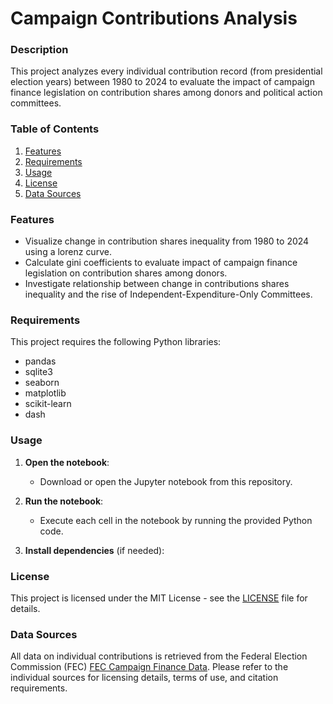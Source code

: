 # Campaign Contributions Analysis

### Description
This project analyzes every individual contribution record (from presidential election years) between 1980 to 2024 to evaluate the impact of campaign finance legislation on contribution shares among donors and political action committees.

### Table of Contents
1. [Features](#features)
2. [Requirements](#requirements)
3. [Usage](#usage)
4. [License](#license)
5. [Data Sources](#data-sources)

### Features
- Visualize change in contribution shares inequality from 1980 to 2024 using a lorenz curve.
- Calculate gini coefficients to evaluate impact of campaign finance legislation on contribution shares among donors.
- Investigate relationship between change in contributions shares inequality and the rise of Independent-Expenditure-Only Committees.

### Requirements
This project requires the following Python libraries:
- pandas
- sqlite3
- seaborn
- matplotlib
- scikit-learn
- dash
  
### Usage
1. **Open the notebook**:
   - Download or open the Jupyter notebook from this repository.

2. **Run the notebook**:
   - Execute each cell in the notebook by running the provided Python code.

3. **Install dependencies** (if needed):

### License
This project is licensed under the MIT License - see the [LICENSE](LICENSE) file for details.

### Data Sources

All data on individual contributions is retrieved from the Federal Election Commission (FEC) [FEC Campaign Finance Data](https://www.fec.gov/data/browse-data/?tab=bulk-data).
Please refer to the individual sources for licensing details, terms of use, and citation requirements.
